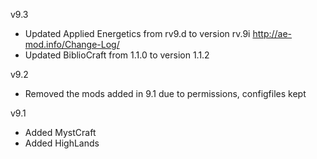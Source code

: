 v9.3
* Updated Applied Energetics from rv9.d to version rv.9i http://ae-mod.info/Change-Log/
* Updated BiblioCraft from 1.1.0 to version 1.1.2

v9.2 
* Removed the mods added in 9.1 due to permissions, configfiles kept


v9.1

* Added MystCraft
* Added HighLands
